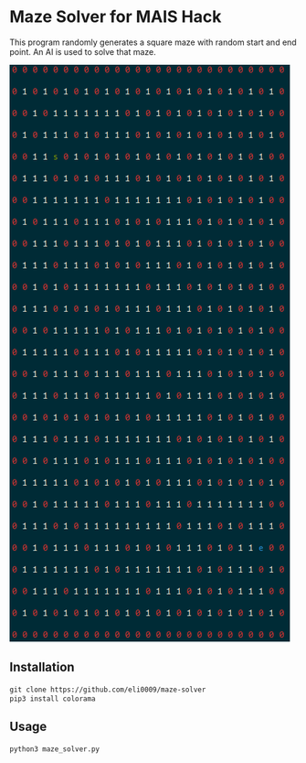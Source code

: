 # Maze Solver for MAIS Hack

This program randomly generates a square maze with random start and end point. An AI is used to solve that maze.

![sample maze](maze.png)

## Installation
```
git clone https://github.com/eli0009/maze-solver
pip3 install colorama
```

## Usage
```
python3 maze_solver.py
```